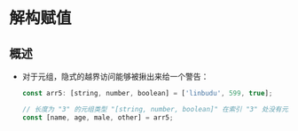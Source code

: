 # 解构赋值

## 概述

- 对于元组，隐式的越界访问能够被揪出来给一个警告：

  ```js
  const arr5: [string, number, boolean] = ['linbudu', 599, true];

  // 长度为 "3" 的元组类型 "[string, number, boolean]" 在索引 "3" 处没有元素
  const [name, age, male, other] = arr5;
  ```
